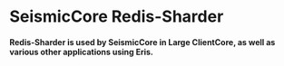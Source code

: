 # SeismicCore Redis-Sharder
#### Redis-Sharder is used by SeismicCore in Large ClientCore, as well as various other applications using Eris.
